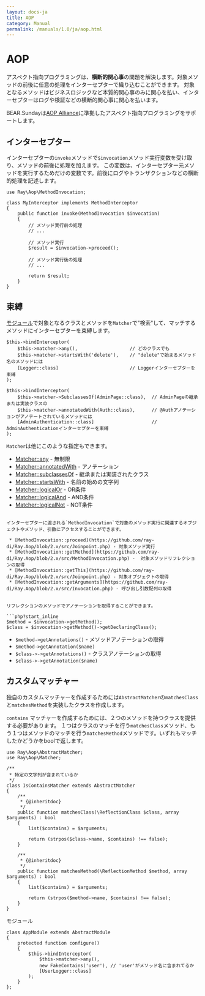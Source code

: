```yaml
---
layout: docs-ja
title: AOP
category: Manual
permalink: /manuals/1.0/ja/aop.html
---
```

# AOP

アスペクト指向プログラミングは、**横断的関心事**の問題を解決します。対象メソッドの前後に任意の処理をインターセプターで織り込むことができます。
対象となるメソッドはビジネスロジックなど本質的関心事のみに関心を払い、インターセプターはログや検証などの横断的関心事に関心を払います。

BEAR.Sundayは[AOP Alliance](http://aopalliance.sourceforge.net/)に準拠したアスペクト指向プログラミングをサポートします。

## インターセプター

インターセプターの`invoke`メソッドで`$invocation`メソッド実行変数を受け取り、メソッドの前後に処理を加えます。
この変数は、インターセプター元メソッドを実行するためだけの変数です。前後にログやトランザクションなどの横断的処理を記述します。

```php?start_inline
use Ray\Aop\MethodInvocation;

class MyInterceptor implements MethodInterceptor
{
    public function invoke(MethodInvocation $invocation)
    {
        // メソッド実行前の処理
        // ...

        // メソッド実行
        $result = $invocation->proceed();

        // メソッド実行後の処理
        // ...

        return $result;
    }
}
```

## 束縛

[モジュール](module.html)で対象となるクラスとメソッドを`Matcher`で"検索"して、マッチするメソッドにインターセプターを束縛します。

```php?start_inline
$this->bindInterceptor(
    $this->matcher->any(),                   // どのクラスでも
    $this->matcher->startsWith('delete'),    // "delete"で始まるメソッド名のメソッドには
    [Logger::class]                          // Loggerインターセプターを束縛
);

$this->bindInterceptor(
    $this->matcher->SubclassesOf(AdminPage::class),  // AdminPageの継承または実装クラスの
    $this->matcher->annotatedWith(Auth::class),      // @Authアノテーションがアノテートされているメソッドには
    [AdminAuthentication::class]                     // AdminAuthenticationインターセプターを束縛
);
```

`Matcher`は他にこのような指定もできます。

 * [Matcher::any](https://github.com/ray-di/Ray.Aop/blob/develop-2/src/MatcherInterface.php#L16) - 無制限
 * [Matcher::annotatedWith](https://github.com/ray-di/Ray.Aop/blob/develop-2/src/MatcherInterface.php#L23) - アノテーション
 * [Matcher::subclassesOf](https://github.com/ray-di/Ray.Aop/blob/develop-2/src/MatcherInterface.php#L30) - 継承または実装されたクラス
 * [Matcher::startsWith](https://github.com/ray-di/Ray.Aop/blob/develop-2/src/MatcherInterface.php#L37) - 名前の始めの文字列
 * [Matcher::logicalOr](https://github.com/ray-di/Ray.Aop/blob/develop-2/src/MatcherInterface.php#L44) - OR条件
 * [Matcher::logicalAnd](https://github.com/ray-di/Ray.Aop/blob/develop-2/src/MatcherInterface.php#L51) - AND条件
 * [Matcher::logicalNot](https://github.com/ray-di/Ray.Aop/blob/develop-2/src/MatcherInterface.php#L58) - NOT条件
```

インターセプターに渡される`MethodInvocation`で対象のメソッド実行に関連するオブジェクトやメソッド、引数にアクセスすることができます。

 * [MethodInvocation::proceed](https://github.com/ray-di/Ray.Aop/blob/2.x/src/Joinpoint.php) - 対象メソッド実行
 * [MethodInvocation::getMethod](https://github.com/ray-di/Ray.Aop/blob/2.x/src/MethodInvocation.php) -  対象メソッドリフレクションの取得
 * [MethodInvocation::getThis](https://github.com/ray-di/Ray.Aop/blob/2.x/src/Joinpoint.php) - 対象オブジェクトの取得
 * [MethodInvocation::getArguments](https://github.com/ray-di/Ray.Aop/blob/2.x/src/Invocation.php) - 呼び出し引数配列の取得


リフレクションのメソッドでアノテーションを取得することができます。

```php?start_inline
$method = $invocation->getMethod();
$class = $invocation->getMethod()->getDeclaringClass();
```

 * `$method->getAnnotations()`     - メソッドアノテーションの取得
 * `$method->getAnnotation($name)`
 * `$class->->getAnnotations()`    - クラスアノテーションの取得
 * `$class->->getAnnotation($name)`

## カスタムマッチャー

独自のカスタムマッチャーを作成するためには`AbstractMatcher`の`matchesClass`と`matchesMethod`を実装したクラスを作成します。

`contains` マッチャーを作成するためには、２つのメソッドを持つクラスを提供する必要があります。
１つはクラスのマッチを行う`matchesClass`メソッド、もう１つはメソッドのマッチを行う`matchesMethod`メソッドです。いずれもマッチしたかどうかをboolで返します。

```php?start_inline
use Ray\Aop\AbstractMatcher;
use Ray\Aop\Matcher;

/**
 * 特定の文字列が含まれているか
 */
class IsContainsMatcher extends AbstractMatcher
{
    /**
     * {@inheritdoc}
     */
    public function matchesClass(\ReflectionClass $class, array $arguments) : bool
    {
        list($contains) = $arguments;

        return (strpos($class->name, $contains) !== false);
    }

    /**
     * {@inheritdoc}
     */
    public function matchesMethod(\ReflectionMethod $method, array $arguments) : bool
    {
        list($contains) = $arguments;

        return (strpos($method->name, $contains) !== false);
    }
}
```

モジュール

```php?start_inline
class AppModule extends AbstractModule
{
    protected function configure()
    {
        $this->bindInterceptor(
            $this->matcher->any(),
            new FakeContains('user'), // 'user'がメソッド名に含まれてるか
            [UserLogger::class]
        );
    }
};
```

